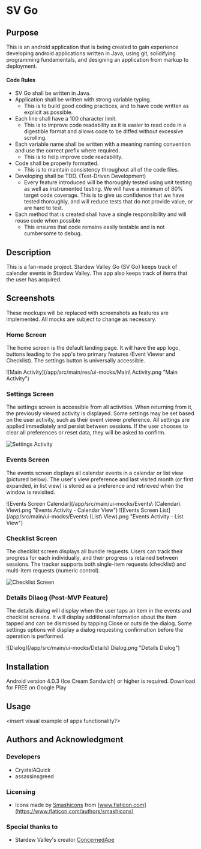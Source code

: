 # SV Go

## Purpose
This is an android application that is being created to gain experience developing android
applications written in Java, using git, solidifying programming fundamentals, and designing
an application from markup to deployment.

#### Code Rules
  * SV Go shall be written in Java.
  * Application shall be written with strong variable typing.
     * This is to build good coding practices, and to have code written as explicit as possible.
  * Each line shall have a 100 character limit.
     * This is to improve code readability as it is easier to read code in a digestible format and
     allows code to be diffed without excessive scrolling.
  * Each variable name shall be written with a meaning naming convention and use the correct prefix
  where required.
     * This is to help improve code readability.
  * Code shall be properly formatted.
     * This is to maintain consistency throughout all of the code files.
  * Developing shall be TDD. (Test-Driven Development)
     *  Every feature introduced will be thoroughly tested using unit testing as well as
     instrumented testing. We will have a minimum of 80% target code coverage. This is to give us
     confidence that we have tested thoroughly, and will reduce tests that do not provide value,
     or are hard to test.
  * Each method that is created shall have a single responsibility and will reuse code when possible
     * This ensures that code remains easily testable and is not cumbersome to debug.

## Description
This is a fan-made project.
Stardew Valley Go (SV Go) keeps track of calender events in Stardew Valley.
The app also keeps track of items that the user has acquired.

## Screenshots
These mockups will be replaced with screenshots as features are implemented. All mocks are subject to change as necessary.
### Home Screen
The home screen is the default landing page. It will have the app logo, buttons leading to the app's two primary features (Event Viewer and Checklist). The settings button is universally accessible.

![Main Activity](/app/src/main/res/ui-mocks/Main\ Activity.png "Main Activity")

### Settings Screen
The settings screen is accessible from all activities. When returning from it, the previously viewed activity is displayed.
Some settings may be set based on the user activity, such as their event viewer preference. All settings are applied immediately and persist between sessions.
If the user chooses to clear all preferences or reset data, they will be asked to confirm.

![Settings Activity](/app/src/main/ui-mocks/Settings.png "Settings Activity")

### Events Screen
The events screen displays all calendar events in a calendar or list view (pictured below). The user's view preference and last visited month (or first expanded, in list view) is stored as a preference and retrieved when the window is revisited.

![Events Screen Calendar](/app/src/main/ui-mocks/Events\ (Calendar\ View).png "Events Activity - Calendar View")
![Events Screen List](/app/src/main/ui-mocks/Events\ (List\ View).png "Events Activity - List View")

### Checklist Screen
The checklist screen displays all bundle requests. Users can track their progress for each individually, and their progress is retained between sessions.
The tracker supports both single-item requests (checklist) and multi-item requests (numeric control).

![Checklist Screen](/app/src/main/ui-mocks/Checklist.png "Checklist Activity")

### Details Dilaog (Post-MVP Feature)
The details dialog will display when the user taps an item in the events and checklist screens.
It will display additional information about the item tapped and can be dismissed by tapping Close or outside the dialog.
Some settings options will display a dialog requesting confirmation before the operation is performed.

![Dialog](/app/src/main/ui-mocks/Details\ Dialog.png "Details Dialog")

## Installation
Android version 4.0.3 (Ice Cream Sandwich) or higher is required.
Download for FREE on Google Play <insert link to app store>

## Usage
<insert visual example of apps functionality?>

## Authors and Acknowledgment
### Developers
  * CrystalAQuick
  * assassinsgreed
  
### Licensing
  * Icons made by [Smashicons](https://www.flaticon.com/authors/smashicons) from [www.flaticon.com](https://www.flaticon.com/authors/smashicons)
   
### Special thanks to
  * Stardew Valley's creator [ConcernedApe](https://twitter.com/concernedape?lang=en)
  

  
  